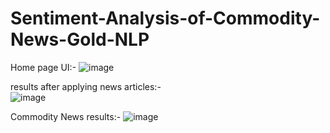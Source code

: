 # Sentiment-Analysis-of-Commodity-News-Gold-NLP
Home page UI:- 
![image](https://user-images.githubusercontent.com/114816136/230590867-da20494a-43af-4bc3-a93d-dc700094a3f3.png)

results after applying news articles:-  
![image](https://user-images.githubusercontent.com/114816136/230590923-1a1a4a98-a4e3-4191-be3f-558cc05152b4.png)

Commodity News results:-
![image](https://user-images.githubusercontent.com/114816136/230591119-9bf27c14-6e7e-4252-9203-df3aec9e39dd.png)

